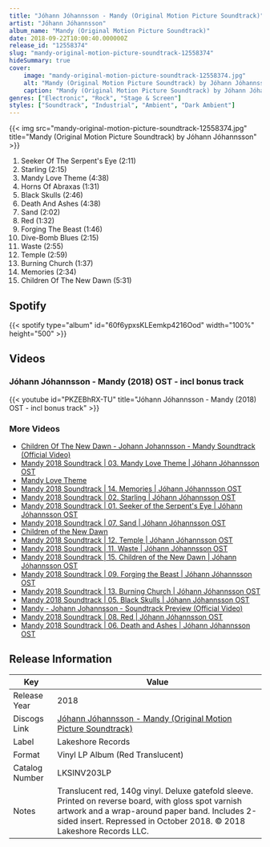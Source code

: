 ```yaml
---
title: "Jóhann Jóhannsson - Mandy (Original Motion Picture Soundtrack)"
artist: "Jóhann Jóhannsson"
album_name: "Mandy (Original Motion Picture Soundtrack)"
date: 2018-09-22T10:00:40.000000Z
release_id: "12558374"
slug: "mandy-original-motion-picture-soundtrack-12558374"
hideSummary: true
cover:
    image: "mandy-original-motion-picture-soundtrack-12558374.jpg"
    alt: "Mandy (Original Motion Picture Soundtrack) by Jóhann Jóhannsson"
    caption: "Mandy (Original Motion Picture Soundtrack) by Jóhann Jóhannsson"
genres: ["Electronic", "Rock", "Stage & Screen"]
styles: ["Soundtrack", "Industrial", "Ambient", "Dark Ambient"]
---
```


{{< img src="mandy-original-motion-picture-soundtrack-12558374.jpg" title="Mandy (Original Motion Picture Soundtrack) by Jóhann Jóhannsson" >}}

<!-- section break -->

1. Seeker Of The Serpent's Eye  (2:11)
2. Starling (2:15)
3. Mandy Love Theme (4:38)
4. Horns Of Abraxas (1:31)
5. Black Skulls (2:46)
6. Death And Ashes (4:38)
7. Sand (2:02)
8. Red (1:32)
9. Forging The Beast (1:46)
10. Dive-Bomb Blues (2:15)
11. Waste (2:55)
12. Temple (2:59)
13. Burning Church (1:37)
14. Memories (2:34)
15. Children Of The New Dawn (5:31)

<!-- section break -->


## Spotify
{{< spotify type="album" id="60f6ypxsKLEemkp4216Ood" width="100%" height="500" >}}



## Videos
### Jóhann Jóhannsson - Mandy (2018) OST - incl bonus track
{{< youtube id="PKZEBhRX-TU" title="Jóhann Jóhannsson - Mandy (2018) OST - incl bonus track" >}}<br>

### More Videos

- [Children Of The New Dawn - Johann Johannsson - Mandy Soundtrack (Official Video)](https://www.youtube.com/watch?v=s6ARrtnMkzM)
- [Mandy 2018 Soundtrack | 03. Mandy Love Theme | Jóhann Jóhannsson OST](https://www.youtube.com/watch?v=ilaRNAPSUKc)
- [Mandy Love Theme](https://www.youtube.com/watch?v=72ye1IMywrQ)
- [Mandy 2018 Soundtrack | 14. Memories | Jóhann Jóhannsson OST](https://www.youtube.com/watch?v=F8LZgBxLp9I)
- [Mandy 2018 Soundtrack | 02. Starling | Jóhann Jóhannsson OST](https://www.youtube.com/watch?v=P8TDr8XmIzY)
- [Mandy 2018 Soundtrack | 01. Seeker of the Serpent's Eye | Jóhann Jóhannsson OST](https://www.youtube.com/watch?v=XkwtifENU1c)
- [Mandy 2018 Soundtrack | 07. Sand | Jóhann Jóhannsson OST](https://www.youtube.com/watch?v=5rMC2O3dWPs)
- [Children of the New Dawn](https://www.youtube.com/watch?v=-KZxeSATdXI)
- [Mandy 2018 Soundtrack | 12. Temple | Jóhann Jóhannsson OST](https://www.youtube.com/watch?v=6ylbxJqRkqc)
- [Mandy 2018 Soundtrack | 11. Waste | Jóhann Jóhannsson OST](https://www.youtube.com/watch?v=kmmnk0FZsoc)
- [Mandy 2018 Soundtrack | 15. Children of the New Dawn | Jóhann Jóhannsson OST](https://www.youtube.com/watch?v=_XwmduN4WfA)
- [Mandy 2018 Soundtrack | 09. Forging the Beast | Jóhann Jóhannsson OST](https://www.youtube.com/watch?v=pmaFn3iqpV8)
- [Mandy 2018 Soundtrack | 13. Burning Church | Jóhann Jóhannsson OST](https://www.youtube.com/watch?v=BlAAym8Zkpk)
- [Mandy 2018 Soundtrack | 05. Black Skulls | Jóhann Jóhannsson OST](https://www.youtube.com/watch?v=xdeJeW-onTo)
- [Mandy - Johann Johannsson - Soundtrack Preview (Official Video)](https://www.youtube.com/watch?v=ZTZWaH7R8g0)
- [Mandy 2018 Soundtrack | 08. Red | Jóhann Jóhannsson OST](https://www.youtube.com/watch?v=SSjKG4tUYIA)
- [Mandy 2018 Soundtrack | 06. Death and Ashes | Jóhann Jóhannsson OST](https://www.youtube.com/watch?v=oFJ5AKF0WKw)


## Release Information
|  Key           | Value                                                |
| ---------------| ---------------------------------------------------- |
| Release Year   | 2018                                   |
| Discogs Link   | [Jóhann Jóhannsson - Mandy (Original Motion Picture Soundtrack)](https://www.discogs.com/release/12558374-J%C3%B3hann-J%C3%B3hannsson-Mandy-Original-Motion-Picture-Soundtrack) |
| Label          | Lakeshore Records |
| Format         | Vinyl LP Album (Red Translucent) |
| Catalog Number | LKSINV203LP |
| Notes | Translucent red, 140g vinyl.  Deluxe gatefold sleeve. Printed on reverse board, with gloss spot varnish artwork and a wrap-around paper band. Includes 2-sided insert.  Repressed in October 2018.  © 2018  Lakeshore Records LLC. |